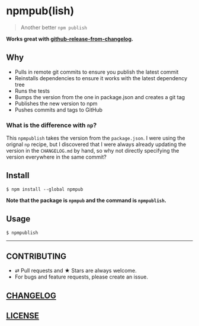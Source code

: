 # npmpub(lish)

> Another better `npm publish`

**Works great with [github-release-from-changelog](https://github.com/MoOx/github-release-from-changelog).**

## Why

- Pulls in remote git commits to ensure you publish the latest commit
- Reinstalls dependencies to ensure it works with the latest dependency tree
- Runs the tests
- Bumps the version from the one in package.json and creates a git tag
- Publishes the new version to npm
- Pushes commits and tags to GitHub

### What is the difference with `np`?

This `npmpublish` takes the version from the `package.json`.
I were using the orignal `np` recipe, but I discovered that I were always
already updating the version in the `CHANGELOG.md` by hand, so why not directly
specifying the version everywhere in the same commit?

## Install

```
$ npm install --global npmpub
```

**Note that the package is `npmpub` and the command is `npmpublish`.**

## Usage

```console
$ npmpublish
```

---

## CONTRIBUTING

* ⇄ Pull requests and ★ Stars are always welcome.
* For bugs and feature requests, please create an issue.

## [CHANGELOG](CHANGELOG.md)

## [LICENSE](LICENSE)
